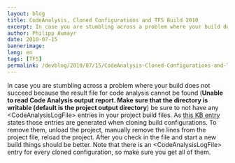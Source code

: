 ```yaml
---
layout: blog
title: CodeAnalysis, Cloned Configurations and TFS Build 2010
excerpt: In case you are stumbling across a problem where your build does not succeed because the result file for code analysis cannot be found (Unable to read Code Analysis output report. Make sure that the directory is writable (default is the project output directory) be sure to not have any CodeAnalysisLogFile entries in your project build files.
author: Philipp Aumayr
date: 2010-07-15
bannerimage: 
lang: en
tags: [TFS]
permalink: /devblog/2010/07/15/CodeAnalysis-Cloned-Configurations-and-TFS-Build-2010
---
```


<p>In case you are stumbling across a problem where your build does not succeed because the result file for code analysis cannot be found (<strong>Unable to read Code Analysis output report. Make sure that the directory is writable (default is the project output directory</strong>) be sure to not have any &lt;CodeAnalysisLogFile&gt; entries in your project build files. As <a title="KnowledgeBase entry from microsoft" href="http://www.mskbarticles.com/index.php?kb=2249899" target="_blank">this KB entry</a> states those entries are generated when cloning build configurations. To remove them, unload the project, manually remove the lines from the project file, reload the project. After you check in the file and start a new build things should be better. Note that there is an &lt;CodeAnalysisLogFile&gt; entry for every cloned configuration, so make sure you get all of them.</p>